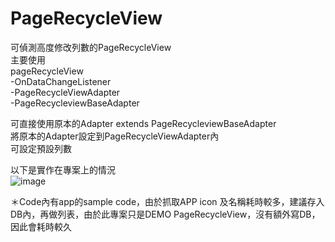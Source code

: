 # PageRecycleView
可偵測高度修改列數的PageRecycleView<br/>
主要使用<br/>
pageRecycleView<br/>
-OnDataChangeListener<br/>
-PageRecycleViewAdapter<br/>
-PageRecycleviewBaseAdapter<br/>

可直接使用原本的Adapter extends PageRecycleviewBaseAdapter<br/>
將原本的Adapter設定到PageRecycleViewAdapter內<br/>
可設定預設列數<br/>

以下是實作在專案上的情況<br/>
![image](https://github.com/WELO/PageRecycleView/blob/master/pagerecycleview_demo.gif)<br/>

＊Code內有app的sample code，由於抓取APP icon 及名稱耗時較多，建議存入DB內，再做列表，由於此專案只是DEMO PageRecycleView，沒有額外寫DB，因此會耗時較久
